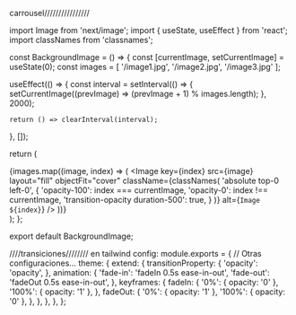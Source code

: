 carrousel////////////////

import Image from 'next/image';
import { useState, useEffect } from 'react';
import classNames from 'classnames';

const BackgroundImage = () => {
  const [currentImage, setCurrentImage] = useState(0);
  const images = [
    '/image1.jpg',
    '/image2.jpg',
    '/image3.jpg'
  ];

  useEffect(() => {
    const interval = setInterval(() => {
      setCurrentImage((prevImage) => (prevImage + 1) % images.length);
    }, 2000);

    return () => clearInterval(interval);
  }, []);

  return (
    <div className="relative">
      {images.map((image, index) => (
        <Image
          key={index}
          src={image}
          layout="fill"
          objectFit="cover"
          className={classNames(
            'absolute top-0 left-0',
            {
              'opacity-100': index === currentImage,
              'opacity-0': index !== currentImage,
              'transition-opacity duration-500': true,
            }
          )}
          alt={`Image ${index}`}
        />
      ))}
    </div>
  );
};

export default BackgroundImage;

////transiciones////////
en tailwind config:
module.exports = {
  // Otras configuraciones...
  theme: {
    extend: {
      transitionProperty: {
        'opacity': 'opacity',
      },
      animation: {
        'fade-in': 'fadeIn 0.5s ease-in-out',
        'fade-out': 'fadeOut 0.5s ease-in-out',
      },
      keyframes: {
        fadeIn: {
          '0%': { opacity: '0' },
          '100%': { opacity: '1' },
        },
        fadeOut: {
          '0%': { opacity: '1' },
          '100%': { opacity: '0' },
        },
      },
    },
  },
};